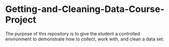 # Getting-and-Cleaning-Data-Course-Project
The purpose of this repository is to give the student a controlled environment to demonstrate how to collect, work with, and clean a data set. 
